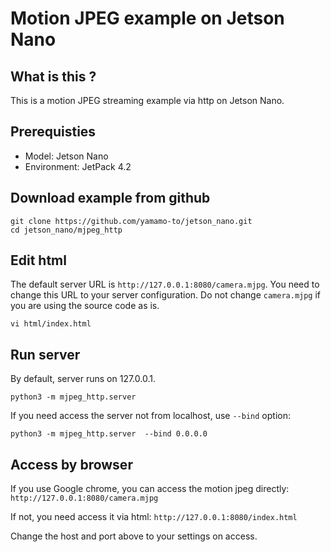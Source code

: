 # Motion JPEG example on Jetson Nano

## What is this ?

This is a motion JPEG streaming example via http on Jetson Nano.

## Prerequisties

- Model: Jetson Nano
- Environment: JetPack 4.2

## Download example from github

```bash:terminal
git clone https://github.com/yamamo-to/jetson_nano.git
cd jetson_nano/mjpeg_http
```

## Edit html

The default server URL is `http://127.0.0.1:8080/camera.mjpg`.
You need to change this URL to your server configuration.
Do not change `camera.mjpg` if you are using the source code as is.

```bash:terminal
vi html/index.html
```

## Run server

By default, server runs on 127.0.0.1. 

```bash:terminal
python3 -m mjpeg_http.server
```

If you need access the server not from localhost, use `--bind` option:
 ```bash:terminal
python3 -m mjpeg_http.server  --bind 0.0.0.0
```

## Access by browser

If you use Google chrome, you can access the motion jpeg directly:
`http://127.0.0.1:8080/camera.mjpg`

If not, you need access it via html:
`http://127.0.0.1:8080/index.html`

Change the host and port above to your settings on access.
